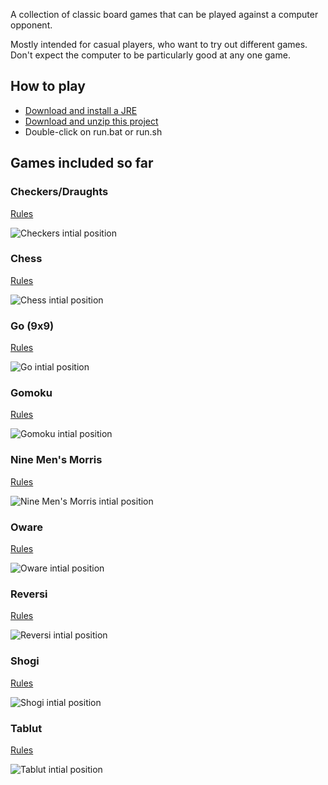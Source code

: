 A collection of classic board games that can be played against a computer opponent.

Mostly intended for casual players, who want to try out different games. Don't expect the computer to be particularly good at any one game.

## How to play

- [Download and install a JRE](https://adoptium.net/temurin/releases/)
- [Download and unzip this project](https://github.com/Michi83/boardgamecollection/archive/refs/heads/main.zip)
- Double-click on run.bat or run.sh

## Games included so far
### Checkers/Draughts
[Rules](https://wcdf.net/rules.htm)

![Checkers intial position](img/screenshots/checkers.png)

### Chess
[Rules](https://handbook.fide.com/chapter/E012023)

![Chess intial position](img/screenshots/chess.png)

### Go (9x9)
[Rules](https://www.cs.cmu.edu/~wjh/go/rules/Chinese.html)

![Go intial position](img/screenshots/go9.png)

### Gomoku
[Rules](https://en.wikipedia.org/wiki/Gomoku)

![Gomoku intial position](img/screenshots/gomoku.png)

### Nine Men's Morris
[Rules](https://library.slmath.org/books/Book29/files/gasser.pdf)

![Nine Men's Morris intial position](img/screenshots/morris.png)


### Oware
[Rules](http://www.oware.org/abapa.asp)

![Oware intial position](img/screenshots/oware.png)

### Reversi
[Rules](https://www.worldothello.org/about/about-othello/othello-rules/official-rules/english)

![Reversi intial position](img/screenshots/reversi.png)

### Shogi
[Rules](https://fesashogi.eu/pdf/FESA%20rules.pdf)

![Shogi intial position](img/screenshots/shogi.png)

### Tablut
[Rules](https://en.wikipedia.org/wiki/Tafl_games#Tablut)

![Tablut intial position](img/screenshots/tablut.png)